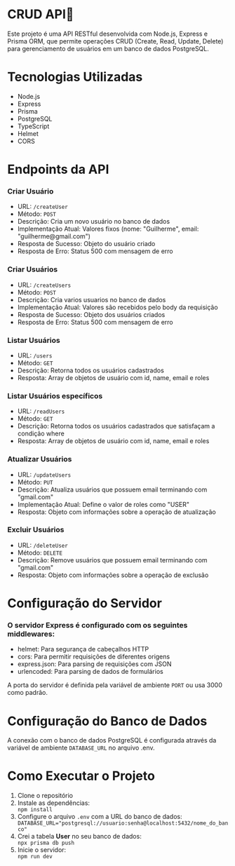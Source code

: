 <h1>CRUD API🚀</h1>
Este projeto é uma API RESTful desenvolvida com Node.js, Express e Prisma ORM, que permite operações CRUD 
(Create, Read, Update, Delete) para gerenciamento de usuários em um banco de dados PostgreSQL.
<h1>Tecnologias Utilizadas</h1>
<ul>
  <li>Node.js</li>
  <li>Express</li>
  <li>Prisma</li>
  <li>PostgreSQL</li>
  <li>TypeScript</li>
  <li>Helmet</li>
  <li>CORS</li>
</ul>
<h1>Endpoints da API</h1>
<h3>Criar Usuário</h3>
<ul>
  <li>URL: <code>/createUser</code></li>
  <li>Método: <code>POST</code></li>
  <li>Descrição: Cria um novo usuário no banco de dados</li>
  <li>Implementação Atual: Valores fixos (nome: "Guilherme", email: "guilherme@gmail.com")</li>
  <li>Resposta de Sucesso: Objeto do usuário criado</li>
  <li>Resposta de Erro: Status 500 com mensagem de erro</li>
</ul>
<h3>Criar Usuários</h3>
<ul>
  <li>URL: <code>/createUsers</code></li>
  <li>Método: <code>POST</code></li>
  <li>Descrição: Cria varios usuarios no banco de dados</li>
  <li>Implementação Atual: Valores são recebidos pelo body da requisição</li>
  <li>Resposta de Sucesso: Objeto dos usuários criados</li>
  <li>Resposta de Erro: Status 500 com mensagem de erro</li>
</ul>
<h3>Listar Usuários</h3>
<ul>
  <li>URL: <code>/users</code></li>
  <li>Método: <code>GET</code></li>
  <li>Descrição: Retorna todos os usuários cadastrados</li>
  <li>Resposta: Array de objetos de usuário com id, name, email e roles</li>
</ul>
<h3>Listar Usuários específicos</h3>
<ul>
  <li>URL: <code>/readUsers</code></li>
  <li>Método: <code>GET</code></li>
  <li>Descrição: Retorna todos os usuários cadastrados que satisfaçam a condição where</li>
  <li>Resposta: Array de objetos de usuário com id, name, email e roles</li>
</ul>
<h3>Atualizar Usuários</h3>
<ul>
  <li>URL: <code>/updateUsers</code></li>
  <li>Método: <code>PUT</code></li>
  <li>Descrição: Atualiza usuários que possuem email terminando com "gmail.com"</li>
  <li>Implementação Atual: Define o valor de roles como "USER"</li>
  <li>Resposta: Objeto com informações sobre a operação de atualização</li>
</ul>
<h3>Excluir Usuários</h3>
<ul>
  <li>URL: <code>/deleteUser</code></li>
  <li>Método: <code>DELETE</code></li>
  <li>Descrição: Remove usuários que possuem email terminando com "gmail.com"</li>
  <li>Resposta: Objeto com informações sobre a operação de exclusão</li>
</ul>
<h1>Configuração do Servidor</h1>
<h3>O servidor Express é configurado com os seguintes middlewares:</h3>
<ul>
  <li>helmet: Para segurança de cabeçalhos HTTP</li>
  <li>cors: Para permitir requisições de diferentes origens</li>
  <li>express.json: Para parsing de requisições com JSON</li>
  <li>urlencoded: Para parsing de dados de formulários</li>
</ul>
  A porta do servidor é definida pela variável de ambiente <code>PORT</code> ou usa 3000 como padrão.
<h1>Configuração do Banco de Dados</h1>
A conexão com o banco de dados PostgreSQL é configurada através da variável de ambiente <code>DATABASE_URL</code> no arquivo .env.
<h1>Como Executar o Projeto</h1>
<ol>
  <li>Clone o repositório</li>
  <li>Instale as dependências:</li>
  <code>npm install</code>
  <li>Configure o arquivo <code>.env</code> com a URL do banco de dados:</li>
  <code>DATABASE_URL="postgresql://usuario:senha@localhost:5432/nome_do_banco"</code>
  <li>Crei a tabela <strong>User</strong> no seu banco de dados:</li>
  <code>npx prisma db push</code>
  <li>Inicie o servidor:</li>
  <code>npm run dev</code>
</ol>


